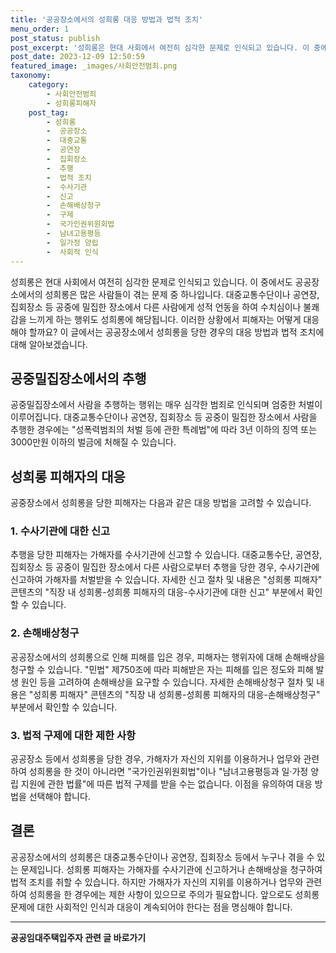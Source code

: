 ```yaml
---
title: '공공장소에서의 성희롱 대응 방법과 법적 조치'
menu_order: 1
post_status: publish
post_excerpt: '성희롱은 현대 사회에서 여전히 심각한 문제로 인식되고 있습니다. 이 중에서도 공공장소에서의 성희롱은 많은 사람들이 겪는 문제 중 하나입니다. 대중교통수단이나 공연장, 집회장소 등 공중에 밀집한 장소에서 다른 사람에게 성적 언동을 하여 수치심이나 불쾌감을 느끼게 하는 행위도 성희롱에 해당됩니다. 이러한 상황에서 피해자는 어떻게 대응해야 할까요  이 글에서는 공공장소에서 성희롱을 당한 경우의 대응 방법과 법적 조치에 대해 알아보겠습니다.'
post_date: 2023-12-09 12:50:59
featured_image: _images/사회안전범죄.png
taxonomy:
    category:
        - 사회안전범죄
        - 성희롱피해자
    post_tag:
        - 성희롱
        -  공공장소
        -  대중교통
        -  공연장
        -  집회장소
        -  추행
        -  법적 조치
        -  수사기관
        -  신고
        -  손해배상청구
        -  구제
        -  국가인권위원회법
        -  남녀고용평등
        -  일가정 양립
        -  사회적 인식
---
```



성희롱은 현대 사회에서 여전히 심각한 문제로 인식되고 있습니다. 이 중에서도 공공장소에서의 성희롱은 많은 사람들이 겪는 문제 중 하나입니다. 대중교통수단이나 공연장, 집회장소 등 공중에 밀집한 장소에서 다른 사람에게 성적 언동을 하여 수치심이나 불쾌감을 느끼게 하는 행위도 성희롱에 해당됩니다. 이러한 상황에서 피해자는 어떻게 대응해야 할까요? 이 글에서는 공공장소에서 성희롱을 당한 경우의 대응 방법과 법적 조치에 대해 알아보겠습니다.

## 공중밀집장소에서의 추행

공중밀집장소에서 사람을 추행하는 행위는 매우 심각한 범죄로 인식되며 엄중한 처벌이 이루어집니다. 대중교통수단이나 공연장, 집회장소 등 공중이 밀집한 장소에서 사람을 추행한 경우에는 "성폭력범죄의 처벌 등에 관한 특례법"에 따라 3년 이하의 징역 또는 3000만원 이하의 벌금에 처해질 수 있습니다.

## 성희롱 피해자의 대응

공중장소에서 성희롱을 당한 피해자는 다음과 같은 대응 방법을 고려할 수 있습니다.

### 1. 수사기관에 대한 신고

추행을 당한 피해자는 가해자를 수사기관에 신고할 수 있습니다. 대중교통수단, 공연장, 집회장소 등 공중이 밀집한 장소에서 다른 사람으로부터 추행을 당한 경우, 수사기관에 신고하여 가해자를 처벌받을 수 있습니다. 자세한 신고 절차 및 내용은 "성희롱 피해자" 콘텐츠의 "직장 내 성희롱-성희롱 피해자의 대응-수사기관에 대한 신고" 부분에서 확인할 수 있습니다.

### 2. 손해배상청구

공공장소에서의 성희롱으로 인해 피해를 입은 경우, 피해자는 행위자에 대해 손해배상을 청구할 수 있습니다. "민법" 제750조에 따라 피해받은 자는 피해를 입은 정도와 피해 발생 원인 등을 고려하여 손해배상을 요구할 수 있습니다. 자세한 손해배상청구 절차 및 내용은 "성희롱 피해자" 콘텐츠의 "직장 내 성희롱-성희롱 피해자의 대응-손해배상청구" 부분에서 확인할 수 있습니다.

### 3. 법적 구제에 대한 제한 사항

공공장소 등에서 성희롱을 당한 경우, 가해자가 자신의 지위를 이용하거나 업무와 관련하여 성희롱을 한 것이 아니라면 "국가인권위원회법"이나 "남녀고용평등과 일·가정 양립 지원에 관한 법률"에 따른 법적 구제를 받을 수는 없습니다. 이점을 유의하여 대응 방법을 선택해야 합니다.

## 결론

공공장소에서의 성희롱은 대중교통수단이나 공연장, 집회장소 등에서 누구나 겪을 수 있는 문제입니다. 성희롱 피해자는 가해자를 수사기관에 신고하거나 손해배상을 청구하여 법적 조치를 취할 수 있습니다. 하지만 가해자가 자신의 지위를 이용하거나 업무와 관련하여 성희롱을 한 경우에는 제한 사항이 있으므로 주의가 필요합니다. 앞으로도 성희롱 문제에 대한 사회적인 인식과 대응이 계속되어야 한다는 점을 명심해야 합니다.
<!-- wp:separator -->
<hr class="wp-block-separator has-alpha-channel-opacity"/>
<!-- /wp:separator -->

<!-- wp:group {"backgroundColor":"base","layout":{"type":"constrained"}} -->
<div class="wp-block-group has-base-background-color has-background"><!-- wp:paragraph {"align":"center","fontSize":"medium"} -->
<p class="has-text-align-center has-large-font-size"><strong>공공임대주택입주자 관련 글 바로가기</strong></p>
<!-- /wp:paragraph -->


<!-- wp:latest-posts
{"categories":[{"id":23059,"count":19,"description":"","link":"https://uknowlaw.com/category/%ea%b3%b5%ea%b3%b5%ec%9e%84%eb%8c%80%ec%a3%bc%ed%83%9d%ec%9e%85%ec%a3%bc%ec%9e%90/","name":"공공임대주택입주자","slug":"공공임대주택입주자","taxonomy":"category","parent":0,"meta":[],"_links":{"self":[{"href":"https://uknowlaw.com/wp-json/wp/v2/categories/23059"}],"collection":[{"href":"https://uknowlaw.com/wp-json/wp/v2/categories"}],"about":[{"href":"https://uknowlaw.com/wp-json/wp/v2/taxonomies/category"}],"wp:post_type":[{"href":"https://uknowlaw.com/wp-json/wp/v2/posts?categories=23059"}],"curies":[{"name":"wp","href":"https://api.w.org/{rel}","templated":true}]}}],"postsToShow":100,"excerptLength":28,"postLayout":"grid","columns":2,"featuredImageAlign":"left","featuredImageSizeSlug":"large","fontSize":"small"} /--></div>
<!-- /wp:group -->